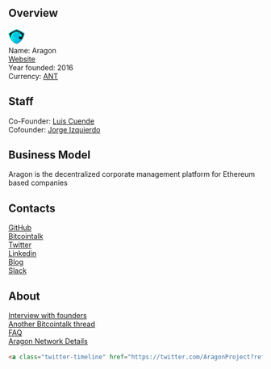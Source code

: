 ## Overview
![logo](../projects/logo/aragon.png)  
Name: Aragon  
[Website](https://aragon.one/)  
Year founded: 2016  
Currency: [ANT](https://coinmarketcap.com/assets/aragon/)  
## Staff
Co-Founder: [Luis Cuende](../people/luis_cuende.md)  
Cofounder: [Jorge Izquierdo](../people/jorge_izquierdo.md)  
## Business Model
Aragon is the decentralized corporate management platform for Ethereum based companies
## Contacts
[GitHub](https://github.com/aragon)  
[Bitcointalk](https://bitcointalk.org/index.php?topic=1902482.0)  
[Twitter](https://twitter.com/AragonProject)  
[Linkedin](https://www.linkedin.com/company-beta/22313804/)  
[Blog](https://blog.aragon.one/)  
[Slack](https://aragon.chat/)  
## About 
[Interview with founders](https://www.youtube.com/watch?v=U35jr3UOBXc)  
[Another Bitcointalk thread](https://bitcointalk.org/index.php?topic=1925778.0)  
[FAQ](https://aragon.one/faq)  
[Aragon Network Details](https://aragon.network/)  

```html
<a class="twitter-timeline" href="https://twitter.com/AragonProject?ref_src=twsrc%5Etfw">Tweets by AragonProject</a> <script async src="//platform.twitter.com/widgets.js" charset="utf-8"></script>```

